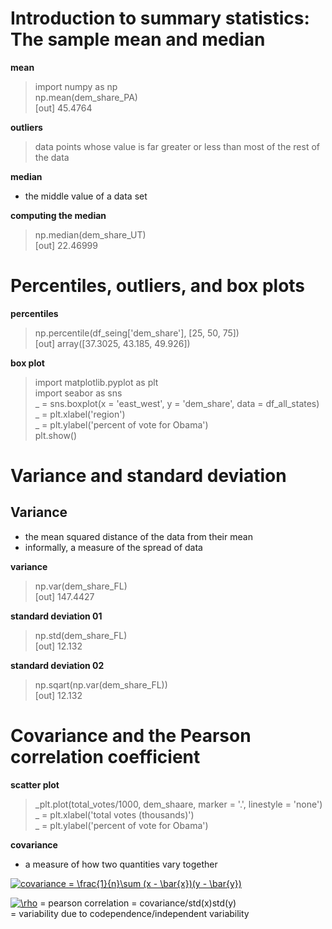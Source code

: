 # Introduction to summary statistics: The sample mean and median
__mean__
> import numpy as np  
> np.mean(dem_share_PA)  
> [out] 45.4764

__outliers__
> data points whose value is far greater or less than most of the rest of the data

__median__
- the middle value of a data set

__computing the median__
> np.median(dem_share_UT)  
> [out] 22.46999

# Percentiles, outliers, and box plots
__percentiles__
> np.percentile(df_seing['dem_share'], [25, 50, 75])  
> [out] array([37.3025, 43.185, 49.926])

__box plot__
> import matplotlib.pyplot as plt  
> import seabor as sns  
> _ = sns.boxplot(x = 'east_west', y = 'dem_share', data = df_all_states)  
> _ = plt.xlabel('region')  
> _ = plt.ylabel('percent of vote for Obama')  
> plt.show()

# Variance and standard deviation
## Variance
- the mean squared distance of the data from their mean
- informally, a measure of the spread of data

__variance__
> np.var(dem_share_FL)  
> [out] 147.4427

__standard deviation 01__
> np.std(dem_share_FL)  
> [out] 12.132

__standard deviation 02__
> np.sqart(np.var(dem_share_FL))  
> [out] 12.132

# Covariance and the Pearson correlation coefficient
__scatter plot__
> _plt.plot(total_votes/1000, dem_shaare, marker = '.', linestyle = 'none')  
> _ = plt.xlabel('total votes (thousands)')  
> _ = plt.ylabel('percent of vote for Obama')  

__covariance__
- a measure of how two quantities vary together

<a href="https://www.codecogs.com/eqnedit.php?latex=covariance&space;=&space;\frac{1}{n}\sum&space;(x&space;-&space;\bar{x})(y&space;-&space;\bar{y})" target="_blank"><img src="https://latex.codecogs.com/gif.latex?covariance&space;=&space;\frac{1}{n}\sum&space;(x&space;-&space;\bar{x})(y&space;-&space;\bar{y})" title="covariance = \frac{1}{n}\sum (x - \bar{x})(y - \bar{y})" /></a>

<a href="https://www.codecogs.com/eqnedit.php?latex=\rho" target="_blank"><img src="https://latex.codecogs.com/gif.latex?\rho" title="\rho" /></a> = pearson correlation = covariance/std(x)std(y)  
= variability due to codependence/independent variability
